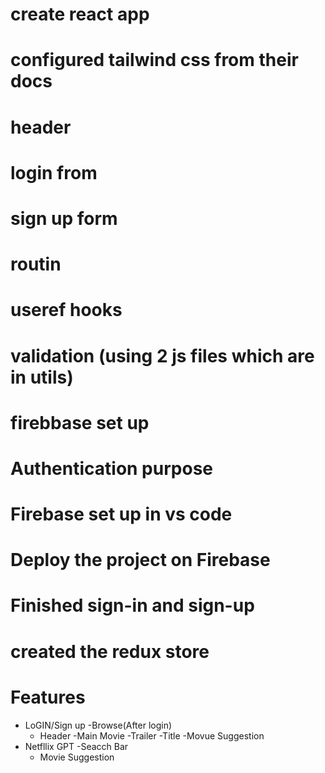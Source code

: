 # create react app
# configured tailwind css from their docs
# header
# login from
# sign up form
# routin
# useref hooks
# validation  (using 2 js files which are in utils)
# firebbase set up 
#  Authentication purpose 
# Firebase set up in vs code
# Deploy the project on Firebase
# Finished sign-in and sign-up
# created the redux store


# Features
   - LoGIN/Sign up
   -Browse(After login)
        - Header
        -Main Movie
               -Trailer
               -Title
               -Movue Suggestion
   - Netfllix GPT
       -Seacch Bar
       - Movie Suggestion 